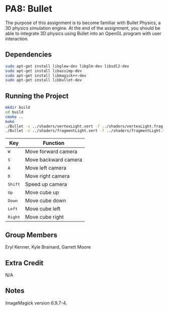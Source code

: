 # PA8: Bullet

The purpose of this assignment is to become familiar with Bullet Physics, a 3D physics simulation engine. At the end of the assignment, you should be able to integrate 3D physics using Bullet into an OpenGL program with user interaction.

## Dependencies

```bash
sudo apt-get install libglew-dev libglm-dev libsdl2-dev
sudo apt-get install libassimp-dev
sudo apt-get install libmagick++-dev
sudo apt-get install libbullet-dev
```

## Running the Project

```bash
mkdir build
cd build
cmake ..
make
./Bullet -v ../shaders/vertexLight.vert -f ../shaders/vertexLight.frag
./Bullet -v ../shaders/fragmentLight.vert -f ../shaders/fragmentLight.frag
```

Key | Function
------------ | -------------
<kbd>W</kbd> | Move forward camera
<kbd>S</kbd> | Move backward camera
<kbd>A</kbd> | Move left camera
<kbd>D</kbd> | Move right camera
<kbd>Shift</kbd> | Speed up camera
<kbd>Up</kbd> | Move cube up
<kbd>Down</kbd> | Move cube down
<kbd>Left</kbd> | Move cube left
<kbd>Right</kbd> | Move cube right

## Group Members

Eryl Kenner, Kyle Brainard, Garrett Moore

## Extra Credit

N/A

## Notes

ImageMagick version 6.9.7-4.
